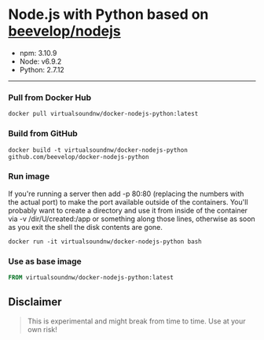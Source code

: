 # Node.js with Python based on [beevelop/nodejs](https://github.com/beevelop/docker-nodejs)
- npm: 3.10.9
- Node: v6.9.2
- Python: 2.7.12

----
### Pull from Docker Hub
```
docker pull virtualsoundnw/docker-nodejs-python:latest
```

### Build from GitHub
```
docker build -t virtualsoundnw/docker-nodejs-python github.com/beevelop/docker-nodejs-python
```

### Run image
If you're running a server then add -p 80:80 (replacing the numbers with the actual port) to make the port available outside of the containers.
You'll probably want to create a directory and use it from inside of the container via -v /dir/U/created:/app or something along those lines, otherwise as soon as you exit the shell the disk contents are gone.

```
docker run -it virtualsoundnw/docker-nodejs-python bash
```

### Use as base image
```Dockerfile
FROM virtualsoundnw/docker-nodejs-python:latest
```

## Disclaimer
> This is experimental and might break from time to time. Use at your own risk!
